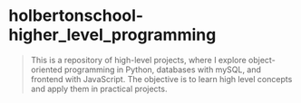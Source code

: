 # holbertonschool-higher_level_programming

> This is a repository of high-level projects, where I explore object-oriented programming
  in Python, databases with mySQL, and frontend with JavaScript. The objective is to learn high level concepts
  and apply them in practical projects.
